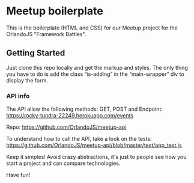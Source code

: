 # Meetup boilerplate
This is the boilerplate (HTML and CSS) for our Meetup project for the OrlandoJS "Framework Battles".

[logo]: https://p196.p4.n0.cdn.getcloudapp.com/items/JruWxJqN/Screen+Recording+2020-03-10+at+03.53+PM.gif 

## Getting Started
Just clone this repo locally and get the markup and styles.
The only thing you have to do is add the class “is-adding” in the “main-wrapper” div to display the form.

### API info
The API allow the following methods: GET, POST and
Endpoint: https://rocky-tundra-22249.herokuapp.com/events

Repo: https://github.com/OrlandoJS/meetup-api

To understand how to call the API, take a look on the tests: https://github.com/OrlandoJS/meetup-api/blob/master/test/app_test.js

Keep it simples! Avoid crazy abstractions, it's just to people see how you start a project and can compare technologies.


Have fun!
